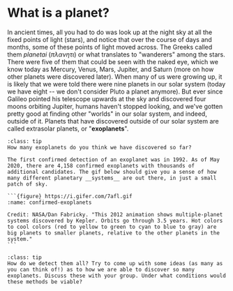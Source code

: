 # What is a planet?

In ancient times, all you had to do was look up at the night sky at all the fixed points of light (stars), and notice that over the course of days and months, some of these points of light moved across. The Greeks called them *planetai* ($\pi \lambda \alpha \nu \eta \tau \iota$) or what translates to "wanderers" among the stars. There were five of them that could be seen with the naked eye, which we know today as Mercury, Venus, Mars, Jupiter, and Saturn (more on how other planets were discovered later). When many of us were growing up, it is likely that we were told there were nine planets in our solar system (today we have eight -- we don't consider Pluto a planet anymore). But ever since Galileo pointed his telescope upwards at the sky and discovered four moons orbiting Jupiter, humans haven't stopped looking, and we've gotten pretty good at finding other "worlds" in our solar system, and indeed, outside of it. Planets that have discovered outside of our solar system are called extrasolar planets, or "__exoplanets__".

```{admonition} Question 1
:class: tip
How many exoplanets do you think we have discovered so far?
```


````{dropdown} Confirmed Exoplanets
The first confirmed detection of an exoplanet was in 1992. As of May 2020, there are 4,158 confirmed exoplanets with thousands of additional candidates. The gif below should give you a sense of how many different planetary __systems__ are out there, in just a small patch of sky.

```{figure} https://i.gifer.com/7afl.gif
:name: confirmed-exoplanets

Credit: NASA/Dan Fabricky. "This 2012 animation shows multiple-planet systems discovered by Kepler. Orbits go through 3.5 years. Hot colors to cool colors (red to yellow to green to cyan to blue to gray) are big planets to smaller planets, relative to the other planets in the system."
```
````

```{admonition} Question 2
:class: tip
How do we detect them all? Try to come up with some ideas (as many as you can think of!) as to how we are able to discover so many exoplanets. Discuss these with your group. Under what conditions would these methods be viable?
```